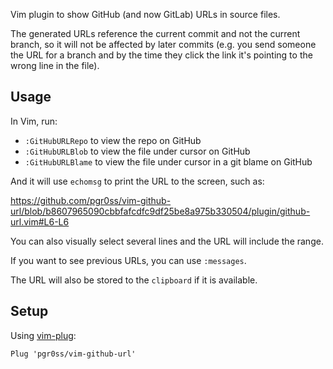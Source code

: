 Vim plugin to show GitHub (and now GitLab) URLs in source files.

The generated URLs reference the current commit and not the current branch, so it will not be affected by later commits (e.g. you send someone the URL for a branch and by the time they click the link it's pointing to the wrong line in the file).

## Usage

In Vim, run:

- `:GitHubURLRepo` to view the repo on GitHub
- `:GitHubURLBlob` to view the file under cursor on GitHub
- `:GitHubURLBlame` to view the file under cursor in a git blame on GitHub

And it will use `echomsg` to print the URL to the screen, such as:

https://github.com/pgr0ss/vim-github-url/blob/b8607965090cbbfafcdfc9df25be8a975b330504/plugin/github-url.vim#L6-L6

You can also visually select several lines and the URL will include the range.

If you want to see previous URLs, you can use `:messages`.

The URL will also be stored to the `clipboard` if it is available.

## Setup

Using [vim-plug](https://github.com/junegunn/vim-plug):
```vim
Plug 'pgr0ss/vim-github-url'
```

